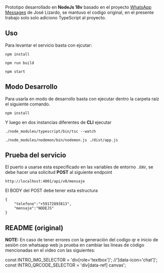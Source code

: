 Prototipo desarrollado en **NodeJs 18v** basado en el proyecto [WhatsApp Messages](https://github.com/JoseLizardo21/WhatsApp-Messages) de José Lizardo, se mantuvo el codigo original, en el presente trabajo solo solo adiciono TypeScript al proyecto.

## Uso
Para levantar el servicio basta con ejcutar:
```
npm install
```
```
npm run build
```
```
npm start
```

## Modo Desarrollo
Para usarla en modo de desarrollo basta con ejecutar dentro la carpeta raíz el siguiente comando.

```
npm install
```
Y luego en dos instancias diferentes de **CLI** ejecutar

```
./node_modules/typescript/bin/tsc --watch
```
```
./node_modules/nodemon/bin/nodemon.js ./dist/app.js
```
## Prueba del servicio
El puerto a usarse esta especificado en las variables de entorno `.ENV`, se debe hacer una solicitud **POST** al siguiente endpoint
```
http://localhost:4001/api/v0/mensaje
```
El BODY del POST debe tener esta estructura
```
{
    "telefono":"+59172893813",
    "mensaje":"NODEJS"
}
```

## README (original)
**NOTE:** En caso de tener errores con la generaciòn del codigo qr e inicio de sesiòn con whatsapp web js prueba en cambiar las lineas de còdigo mencionadas en el video con las siguientes:

const INTRO_IMG_SELECTOR = 'div[role=\'textbox\']'; //'[data-icon=\'chat\']';
const INTRO_QRCODE_SELECTOR = 'div[data-ref] canvas';
